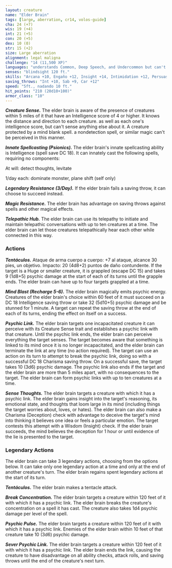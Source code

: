 ```yaml
---
layout: creature
name: "Elder Brain"
tags: [large, aberration, cr14, volos-guide]
cha: 24 (+7)
wis: 19 (+4)
int: 21 (+5)
con: 20 (+5)
dex: 10 (0)
str: 15 (+2)
size: Large aberration
alignment: legal maligna
challenge: "14 (11,500 XP)"
languages: "understands Common, Deep Speech, and Undercommon but can't speak, telepathy 5 miles"
senses: "blindsight 120 ft."
skills: "Arcana +10, Engaño +12, Insight +14, Intimidation +12, Persuasion +12"
saving_throws: "Int +10, Sab +9, Car +12"
speed: "5ft., nadando 10 ft."
hit_points: "210 (20d10+100)"
armor_class: "10"
---
```


***Creature Sense.*** The elder brain is aware of the presence of creatures within 5 miles of it that have an Intelligence score of 4 or higher. It knows the distance and direction to each creature. as well as each one's intelligence score, but can't sense anything else about it. A creature protected by a mind blank spell. a nondetection spell, or similar magic can't be perceived in this manner.

***Innate Spellcasting (Psionics).*** The elder brain's innate spellcasting ability is Intelligence (spell save DC 18). It can innately cast the following spells, requiring no components:

At will: detect thoughts, levitate

1/day each: dominate monster, plane shift (self only)

***Legendary Resistance (3/Day).*** If the elder brain fails a saving throw, it can choose to succeed instead.

***Magic Resistance.*** The elder brain has advantage on saving throws against spells and other magical effects.

***Telepathic Hub.*** The elder brain can use its telepathy to initiate and maintain telepathic conversations with up to ten creatures at a time. The elder brain can let those creatures telepathically hear each other while connected in this way.

### Actions

***Tentáculos.*** Ataque de arma cuerpo a cuerpo: +7 al ataque, alcance 30 pies, un objetivo. Impacto: 20 (4d8+2) puntos de daño contundente. If the target is a Huge or smaller creature, it is grappled (escape DC 15) and takes 9 (1d8+5) psychic damage at the start of each of its turns until the grapple ends. The elder brain can have up to four targets grappled at a time.

***Mind Blast (Recharge 5-6).*** The elder brain magically emits psychic energy. Creatures of the elder brain's choice within 60 feet of it must succeed on a DC 18 Intelligence saving throw or take 32 (5d10+5) psychic damage and be stunned for 1 minute. A target can repeat the saving throw at the end of each of its turns, ending the effect on itself on a success.

***Psychic Link.*** The elder brain targets one incapacitated creature it can perceive with its Creature Sense trait and establishes a psychic link with that creature. Until the psychic link ends, the elder brain can perceive everything the target senses. The target becomes aware that something is linked to its mind once it is no longer incapacitated, and the elder brain can terminate the link at any time (no action required). The target can use an action on its turn to attempt to break the psychic link, doing so with a successful DC 18 Charisma saving throw. On a successful save, the target takes 10 (3d6) psychic damage. The psychic link also ends if the target and the elder brain are more than 5 miles apart, with no consequences to the target. The elder brain can form psychic links with up to ten creatures at a time.

***Sense Thoughts.*** The elder brain targets a creature with which it has a psychic link. The elder brain gains insight into the target's reasoning, its emotional state, and thoughts that loom large in its mind (including things the target worries about, loves, or hates). The elder brain can also make a Charisma (Deception) check with advantage to deceive the target's mind into thinking it believes one idea or feels a particular emotion. The target contests this attempt with a Wisdom (Insight) check. If the elder brain succeeds, the mind believes the deception for 1 hour or until evidence of the lie is presented to the target.

### Legendary Actions

The elder brain can take 3 legendary actions, choosing from the options below. It can take only one legendary action at a time and only at the end of another creature's turn. The elder brain regains spent legendary actions at the start of its turn.

***Tentáculos.*** The elder brain makes a tentacle attack.

***Break Concentration.*** The elder brain targets a creature within 120 feet of it with which it has a psychic link. The elder brain breaks the creature's concentration on a spell it has cast. The creature also takes 1d4 psychic damage per level of the spell.

***Psychic Pulse.*** The elder brain targets a creature within 120 feet of it with which it has a psychic link. Enemies of the elder brain within 10 feet of that creature take 10 (3d6) psychic damage.

***Sever Psychic Link.*** The elder brain targets a creature within 120 feet of it with which it has a psychic link. The elder brain ends the link, causing the creature to have disadvantage on all ability checks, attack rolls, and saving throws until the end of the creature's next turn.